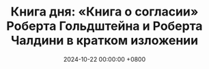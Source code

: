 ---
title: "Книга дня: «Книга о согласии» Роберта Гольдштейна и Роберта Чалдини в кратком изложении"
description: >-
  🤝 «Книга о согласии» — глубокое исследование механизмов влияния и убеждения от ведущих экспертов в психологии и маркетинге Гольдштейна и Чалдини. Освойте убеждение с книгой Гольдштейна и Чалдини! Улучшайте коммуникацию и успех. Читайте обзор!
date: 2024-10-22 00:00:00 +0800
categories: [Мышление, Конспекты-книг]
tags:
  [
    книга-о-согласии,
    ноа-гольдштейн,
    роберт-чалдини,
    убеждение,
    психология,
    коммуникация,
    саморазвитие,
    влияние,
    переговоры,
    социальные-навыки,
    мотивация,
    принятие-решений
  ]
image: 
alt: Обзор книги Книга о согласии Гольдштейна и Чалдини
fallback:
  - 
  -
---